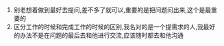 1. 别老想着做到最好去提问,差不多了就可以,重要的是把问题问出来,这个是最重要的
2. 区分工作的时候和完成工作的时候的区别,我名对的是一个提需求的人,我最好的办法不是在问题的最后去和他进行交流,应该随时都去和他沟通

